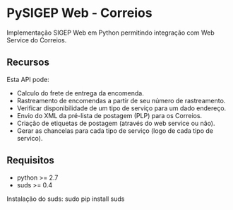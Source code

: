 PySIGEP Web - Correios
====================

Implementação SIGEP Web em Python permitindo integração com Web Service do Correios.

Recursos
---
Esta API pode:
* Calculo do frete de entrega da encomenda.   
* Rastreamento de encomendas a partir de seu número de rastreamento.   
* Verificar disponibilidade de um tipo de serviço para um dado endereço.   
* Envio do XML da pré-lista de postagem (PLP) para os Correios.   
* Criação de etiquetas de postagem (através do web service ou não).   
* Gerar as chancelas para cada tipo de serviço (logo de cada tipo de servico). 

Requisitos
---

* python >= 2.7
* suds >= 0.4 

Instalação do suds: sudo pip install suds
